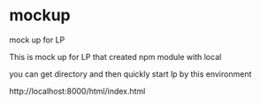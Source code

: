 # mockup
mock up for LP

This is mock up for LP that created npm module with local

you can get directory and then quickly start lp by this environment

http://localhost:8000/html/index.html
